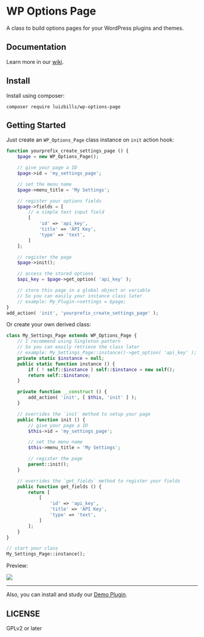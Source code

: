 # WP Options Page

A class to build options pages for your WordPress plugins and themes.

## Documentation

Learn more in our [wiki](https://github.com/luizbills/wp-options-page/wiki).

## Install

Install using composer:

```
composer require luizbills/wp-options-page
```

## Getting Started

Just create an `WP_Options_Page` class instance on `init` action hook:

```php
function yourprefix_create_settings_page () {
	$page = new WP_Options_Page();

	// give your page a ID
	$page->id = 'my_settings_page';

	// set the menu name
	$page->menu_title = 'My Settings';

	// register your options fields
	$page->fields = [
		// a simple text input field
		[
			'id' => 'api_key',
			'title' => 'API Key',
			'type' => 'text',
		]
	];

	// register the page
	$page->init();

	// access the stored options
	$api_key = $page->get_option( 'api_key' );

	// store this page in a global object or variable
	// So you can easily your instance class later
	// example: My_Plugin->settings = $page;
}
add_action( 'init', 'yourprefix_create_settings_page' );
```

Or create your own derived class:

```php
class My_Settings_Page extends WP_Options_Page {
	// I recommend using Singleton pattern
	// So you can easily retrieve the class later
	// example: My_Settings_Page::instance()->get_option( 'api_key' );
	private static $instance = null;
	public static function instance () {
		if ( ! self::$instance ) self::$instance = new self();
		return self::$instance;
	}

	private function __construct () {
		add_action( 'init', [ $this, 'init' ] );
	}

	// overrides the `init` method to setup your page
	public function init () {
		// give your page a ID
		$this->id = 'my_settings_page';

		// set the menu name
		$this->menu_title = 'My Settings';

		// register the page
		parent::init();
	}

	// overrides the `get_fields` method to register your fields
	public function get_fields () {
		return [
			[
				'id' => 'api_key',
				'title' => 'API Key',
				'type' => 'text',
			]
		];
	}
}

// start your class
My_Settings_Page::instance();
```

Preview:

![](https://user-images.githubusercontent.com/1798830/215272911-9a90f0fd-d62d-49f4-bc64-7906f513695a.png)

---

Also, you can install and study our [Demo Plugin](https://github.com/luizbills/wp-options-page-demo).

## LICENSE

GPLv2 or later
